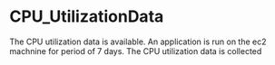 # CPU_UtilizationData
The CPU utilization data is available. An application is run on the ec2 machnine for period of 7 days. The CPU utilization data is collected
